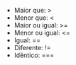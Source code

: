 * Maior que: >
* Menor que: <
* Maior ou igual: >=
* Menor ou igual: <= 
* Igual: ==
* Diferente: !=
* Idêntico: ===